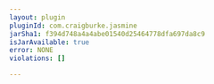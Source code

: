 ```yaml
---
layout: plugin
pluginId: com.craigburke.jasmine
jarSha1: f394d748a4a4abe01540d25464778dfa697da8c9
isJarAvailable: true
error: NONE
violations: []

---
```

